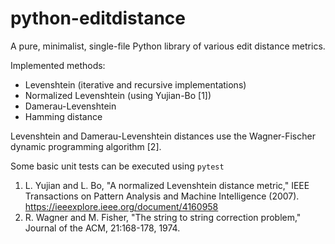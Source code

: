 # python-editdistance
A pure, minimalist, single-file Python library of various edit distance metrics.

Implemented methods:
  - Levenshtein (iterative and recursive implementations)
  - Normalized Levenshtein (using Yujian-Bo [1])
  - Damerau-Levenshtein
  - Hamming distance

Levenshtein and Damerau-Levenshtein distances use the Wagner-Fischer
dynamic programming algorithm [2].

Some basic unit tests can be executed using `pytest`


1. L. Yujian and L. Bo, "A normalized Levenshtein distance metric," 
    IEEE Transactions on Pattern Analysis and Machine Intelligence (2007).
    https://ieeexplore.ieee.org/document/4160958
2.  R. Wagner and M. Fisher, "The string to string correction problem," 
    Journal of the ACM, 21:168-178, 1974.
